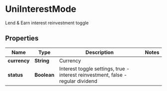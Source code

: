 

# UniInterestMode

Lend & Earn interest reinvestment toggle
## Properties

Name | Type | Description | Notes
------------ | ------------- | ------------- | -------------
**currency** | **String** | Currency | 
**status** | **Boolean** | Interest toggle settings, true - interest reinvestment, false - regular dividend | 




